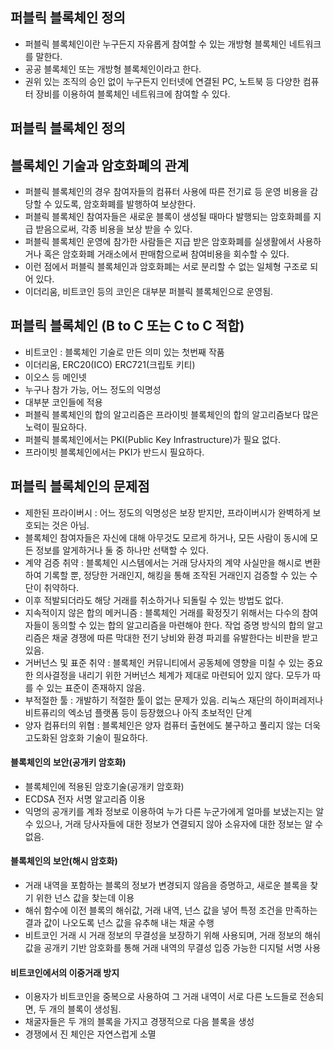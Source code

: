 ## 퍼블릭 블록체인 정의
- 퍼블릭 블록체인이란 누구든지 자유롭게 참여할 수 있는 개방형 블록체인 네트워크를 말한다.
- 공공 블록체인 또는 개방형 블록체인이라고 한다.
- 권위 있는 조직의 승인 없이 누구든지 인터넷에 연결된 PC, 노트북 등 다양한 컴퓨터 장비를 이용하여 블록체인 네트워크에 참여할 수 있다.

## 퍼블릭 블록체인 정의


## 블록체인 기술과 암호화폐의 관계
- 퍼블릭 블록체인의 경우 참여자들의 컴퓨터 사용에 따른 전기료 등 운영 비용을 감당할 수 있도록, 암호화폐를 발행하여 보상한다.
- 퍼블릭 블록체인 참여자들은 새로운 블록이 생성될 때마다 발행되는 암호화폐를 지급 받음으로써, 각종 비용을 보상 받을 수 있다.
- 퍼블릭 블록체인 운영에 참가한 사람들은 지급 받은 암호화폐를 실생활에서 사용하거나 혹은 암호화폐 거래소에서 판매함으로써 참여비용을 회수할 수 있다.
- 이런 점에서 퍼블릭 블록체인과 암호화폐는 서로 분리할 수 없는 일체형 구조로 되어 있다.
- 이더리움, 비트코인 등의 코인은 대부분 퍼블릭 블록체인으로 운영됨.

## 퍼블릭 블록체인 (B to C 또는 C to C 적합)
- 비트코인 : 블록체인 기술로 만든 의미 있는 첫번째 작품
- 이더리움, ERC20(ICO) ERC721(크립토 키티)
- 이오스 등 메인넷
- 누구나 참가 가능, 어느 정도의 익명성
- 대부분 코인들에 적용
- 퍼블릭 블록체인의 합의 알고리즘은 프라이빗 블록체인의 합의 알고리즘보다 많은 노력이 필요하다.
- 퍼블릭 블록체인에서는 PKI(Public Key Infrastructure)가 필요 없다.
- 프라이빗 블록체인에서는 PKI가 반드시 필요하다.

## 퍼블릭 블록체인의 문제점
- 제한된 프라이버시 : 어느 정도의 익명성은 보장 받지만, 프라이버시가 완벽하게 보호되는 것은 아님.
- 블록체인 참여자들은 자신에 대해 아무것도 모르게 하거나, 모든 사람이 동시에 모든 정보를 알게하거나 둘 중 하나만 선택할 수 있다.
- 계약 검증 취약 : 블록체인 시스템에서는 거래 당사자의 계약 사실만을 해시로 변환하여 기록할 뿐, 정당한 거래인지, 해킹을 통해 조작된 거래인지 검증할 수 있는 수단이 취약하다.
- 이후 적발되더라도 해당 거래를 취소하거나 되돌릴 수 있는 방법도 없다.
- 지속적이지 않은 합의 메커니즘 : 블록체인 거래를 확정짓기 위해서는 다수의 참여자들이 동의할 수 있는 합의 알고리즘을 마련해야 한다.
작업 증명 방식의 합의 알고리즘은 채굴 경쟁에 따른 막대한 전기 낭비와 환경 파괴를 유발한다는 비판을 받고 있음.
- 거버넌스 및 표준 취약 : 블록체인 커뮤니티에서 공동체에 영향을 미칠 수 있는 중요한 의사결정을 내리기 위한 거버넌스 체계가 제대로 마련되어 있지 않다.
모두가 따를 수 있는 표준이 존재하지 않음.
- 부적절한 툴 : 개발하기 적절한 툴이 없는 문제가 있음. 리눅스 재단의 하이퍼레저나 비트퓨리의 엑소넘 플랫폼 등이 등장했으나 아직 초보적인 단계
- 양자 컴퓨터의 위협 : 블록체인은 양자 컴퓨터 출현에도 불구하고 풀리지 않는 더욱 고도화된 암호화 기술이 필요하다.

#### 블록체인의 보안(공개키 암호화)
- 블록체인에 적용된 암호기술(공개키 암호화)
- ECDSA 전자 서명 알고리즘 이용
- 익명의 공개키를 계좌 정보로 이용하여 누가 다른 누군가에게 얼마를 보냈는지는 알 수 있으나, 거래 당사자들에 대한 정보가 연결되지 않아 소유자에 대한 정보는 알 수 없음.

#### 블록체인의 보안(해시 암호화)
- 거래 내역을 포함하는 블록의 정보가 변경되지 않음을 증명하고, 새로운 블록을 찾기 위한 넌스 값을 찾는데 이용
- 해쉬 함수에 이전 블록의 해쉬값, 거래 내역, 넌스 값을 넣어 특정 조건을 만족하는 결과 값이 나오도록 넌스 값을 유추해 내는 채굴 수행
- 비트코인 거래 시 거래 정보의 무결성을 보장하기 위해 사용되며, 거래 정보의 해쉬 값을 공개키 기반 암호화를 통해 거래 내역의 무결성 입증 가능한 디지털 서명 사용

#### 비트코인에서의 이중거래 방지
- 이용자가 비트코인을 중복으로 사용하여 그 거래 내역이 서로 다른 노드들로 전송되면, 두 개의 블록이 생성됨.
- 채굴자들은 두 개의 블록을 가지고 경쟁적으로 다음 블록을 생성
- 경쟁에서 진 체인은 자연스럽게 소멸
